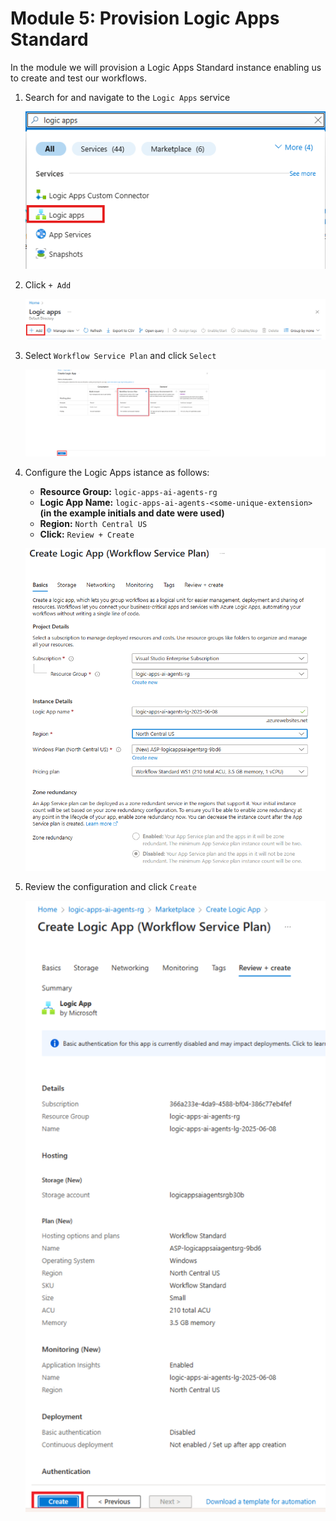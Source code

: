 # Module 5: Provision Logic Apps Standard
In the module we will provision a Logic Apps Standard instance enabling us to create and test our workflows.

1. Search for and navigate to the `Logic Apps` service

    ![Search Logic Apps](./images/05_01_search_logic_apps.png "seach logic apps")

1. Click `+ Add`

    ![Add Logic Apps](./images/05_02_add_logic_apps.png "add logic apps")

1. Select `Workflow Service Plan` and click `Select`

    ![Select Workflow service plan](./images/05_03_select_workflow_service_plan.png "select workflow service plan")

1. Configure the Logic Apps istance as follows:

    - **Resource Group:** `logic-apps-ai-agents-rg`
    - **Logic App Name:** `logic-apps-ai-agents-<some-unique-extension>` **(in the example initials and date were used)**
    - **Region:** `North Central US`
    - **Click:** `Review + Create`
    
    ![Configure Logic Apps Instance](./images/05_04_configure_logic_apps_instance.png "configure logic apps instance")


1. Review the configuration and click `Create`

    ![Review Configuration and Create](./images/05_05_review_create_logic_apps_instance.png "reivew configuration and create")    

